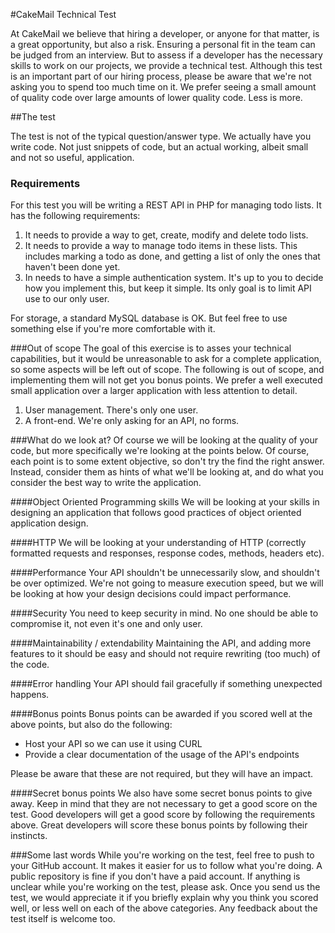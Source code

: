 #CakeMail Technical Test

At CakeMail we believe that hiring a developer, or anyone for that matter, is  a great opportunity, but also a risk. Ensuring a personal fit in the team can be judged from an interview. But to assess if a developer has the necessary skills to work on our projects, we provide a technical test. Although this test is an important part of our hiring process, please be aware that we're not asking you to spend too much time on it. We prefer seeing a small amount of quality code over large amounts of lower quality code. Less is more.


##The test

The test is not of the typical question/answer type. We actually have you write code. Not just snippets of code, but an actual working, albeit small and not so useful, application.

### Requirements
For this test you will be writing a REST API in PHP for managing todo lists. It has the following requirements:

1. It needs to provide a way to get, create, modify and delete todo lists.
2. It needs to provide a way to manage todo items in these lists. This includes marking a todo as done, and getting a list of only the ones that haven't been done yet. 
3. In needs to have a simple authentication system. It's up to you to decide how you implement this, but keep it simple. Its only goal is to limit API use to our only user.

For storage, a standard MySQL database is OK. But feel free to use something else if you're more comfortable with it.

###Out of scope
The goal of this exercise is to asses your technical capabilities, but it would be unreasonable to ask for a complete application, so some aspects will be left out of scope. The following is out of scope, and implementing them will not get you bonus points. We prefer a well executed small application over a larger application with less attention to detail.

1. User management. There's only one user.
2. A front-end. We're only asking for an API, no forms.

###What do we look at?
Of course we will be looking at the quality of your code, but more specifically we're looking at the points below. Of course, each point is to some extent objective, so don't try the find the right answer. Instead, consider them as hints of what we'll be looking at, and do what you consider the best way to write the application.


####Object Oriented Programming skills
We will be looking at your skills in designing an application that follows good practices of object oriented application design.

####HTTP
We will be looking at your understanding of HTTP (correctly formatted requests and responses, response codes, methods, headers etc).

####Performance
Your API shouldn't be unnecessarily slow, and shouldn't be over optimized. We're not going to measure execution speed, but we will be looking at how your design decisions could impact performance.

####Security
You need to keep security in mind. No one should be able to compromise it, not even it's one and only user.

####Maintainability / extendability
Maintaining the API, and adding more features to it should be easy and should not require rewriting (too much) of the code.

####Error handling
Your API should fail gracefully if something unexpected happens.

####Bonus points
Bonus points can be awarded if you scored well at the above points, but also do the following:

- Host your API so we can use it using CURL
- Provide a clear documentation of the usage of the API's endpoints

Please be aware that these are not required, but they will have an impact.

####Secret bonus points
We also have some secret bonus points to give away. Keep in mind that they are not necessary to get a good score on the test. Good developers will get a good score by following the requirements above. Great developers will score these bonus points by following their instincts.



###Some last words
While you're working on the test, feel free to push to your GitHub account. It makes it easier for us to follow what you're doing. A public repository is fine if you don't have a paid account. If anything is unclear while you're working on the test, please ask. Once you send us the test, we would appreciate it if you briefly explain why you think you scored well, or less well on each of the above categories. Any feedback about the test itself is welcome too.
